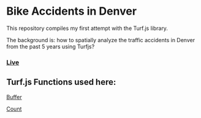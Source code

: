 # Bike Accidents in Denver

This repository compiles my first attempt with the Turf.js library. 

The background is: how to spatially analyze the traffic accidents in Denver from the past 5 years using Turfjs? 

### [Live](https://github.com/Ricardo-C-Oliveira/bike-accidents-denver)

## Turf.js Functions used here:

[Buffer](https://github.com/Turfjs/turf-buffer)

[Count](https://github.com/Turfjs/turf-count)


